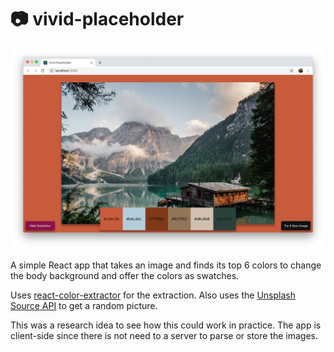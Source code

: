 # 📷 vivid-placeholder

![](screenshot.png)

A simple React app that takes an image and finds its top 6 colors to change the body background and offer the colors as swatches.

Uses [react-color-extractor](https://www.npmjs.com/package/react-color-extractor) for the extraction. Also uses the [Unsplash Source API](https://source.unsplash.com/) to get a random picture.

This was a research idea to see how this could work in practice. The app is client-side since there is not need to a server to parse or store the images.
